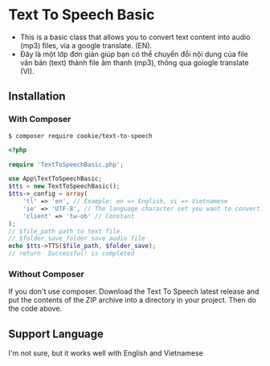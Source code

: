 # Text To Speech Basic
 - This is a basic class that allows you to convert text content into audio (mp3) files, via a google translate. (EN).
 - Đây là một lớp đơn giản giúp bạn có thể chuyển đổi nội dung của file văn bản (text) thành file âm thanh (mp3), thông qua goiogle translate (VI).

## Installation
### With Composer
```
$ composer require cookie/text-to-speech
```
```php
<?php

require 'TextToSpeechBasic.php';

use App\TextToSpeechBasic;
$tts = new TextToSpeechBasic();
$tts->_config = array(
	'tl' => 'en', // Example: en => English, vi => Vietnamese
	'ie' => 'UTF-8', // The language character set you want to convert.
	'client' => 'tw-ob' // Constant
);
// $file_path path to text file.
// $folder_save folder save audio file
echo $tts->TTS($file_path, $folder_save);
// return  Successful! is completed
```

### Without Composer

If you don't use composer. Download the Text To Speech latest release and put the contents of the ZIP archive into a directory in your project. Then do the code above.
## Support Language

I'm not sure, but it works well with English and Vietnamese